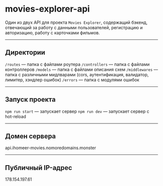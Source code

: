 # movies-explorer-api

Один из двух API для проекта `Movies Explorer`, содержащий бэкенд, отвечающий за работу с данными пользователей, регистрацию и авторизацию, работу с карточками фильмов.

____
## Директории

`/routes` — папка с файлами роутера
`/controllers` — папка с файлами контроллеров
`/models` — папка с файлами описания схем
`/middlewares` — папка с различными мидлварами (cors, аутентификация, валидатор, лимитер, хэндлер ошибок)
`/errors` — папка с модулями ошибок

____
## Запуск проекта

`npm run start` — запускает сервер
`npm run dev` — запускает сервер с hot-reload

____
## Домен сервера
api.ihomeer-movies.nomoredomains.monster

____
## Публичный IP-адрес
178.154.197.61
